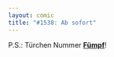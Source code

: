 ```yaml
---
layout: comic
title: "#1538: Ab sofort"
---
```


P.S.: Türchen Nummer <a href="http://www.fonflatter.de/advent09"><strong>Fümpf</strong></a>!
